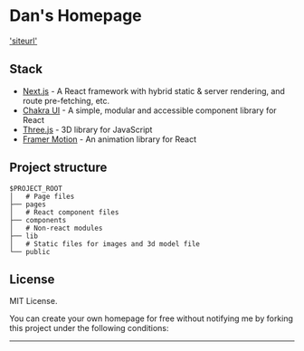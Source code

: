 # Dan's Homepage

['siteurl']()

## Stack

- [Next.js](https://nextjs.org/) - A React framework with hybrid static & server rendering, and route pre-fetching, etc.
- [Chakra UI](https://chakra-ui.com/) - A simple, modular and accessible component library for React
- [Three.js](https://threejs.org/) - 3D library for JavaScript
- [Framer Motion](https://www.framer.com/motion/) - An animation library for React

## Project structure

```
$PROJECT_ROOT
│   # Page files
├── pages
│   # React component files
├── components
│   # Non-react modules
├── lib
│   # Static files for images and 3d model file
└── public
```

## License

MIT License.

You can create your own homepage for free without notifying me by forking this project under the following conditions:

---
